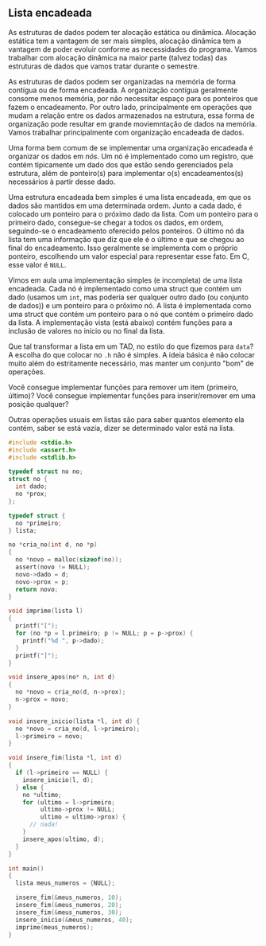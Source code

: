 ## Lista encadeada

As estruturas de dados podem ter alocação estática ou dinâmica.
Alocação estática tem a vantagem de ser mais simples, alocação dinâmica tem a vantagem de poder evoluir conforme as necessidades do programa.
Vamos trabalhar com alocação dinâmica na maior parte (talvez todas) das estruturas de dados que vamos tratar durante o semestre.

As estruturas de dados podem ser organizadas na memória de forma contígua ou de forma encadeada.
A organização contígua geralmente consome menos memória, por não necessitar espaço para os ponteiros que fazem o encadeamento.
Por outro lado, principalmente em operações que mudam a relação entre os dados armazenados na estrutura, essa forma de organização pode resultar em grande moviemntação de dados na memória.
Vamos trabalhar principalmente com organização encadeada de dados.

Uma forma bem comum de se implementar uma organização encadeada é organizar os dados em *nós*.
Um nó é implementado como um registro, que contém tipicamente um dado dos que estão sendo gerenciados pela estrutura, além de ponteiro(s) para implementar o(s) encadeamentos(s) necessários à partir desse dado.

Uma estrutura encadeada bem simples é uma lista encadeada, em que os dados são mantidos em uma determinada ordem. 
Junto a cada dado, é colocado um ponteiro para o próximo dado da lista.
Com um ponteiro para o primeiro dado, consegue-se chegar a todos os dados, em ordem, seguindo-se o encadeamento oferecido pelos ponteiros. 
O último nó da lista tem uma informação que diz que ele é o último e que se chegou ao final do encadeamento. Isso geralmente se implementa com o próprio ponteiro, escolhendo um valor especial para representar esse fato. Em C, esse valor é `NULL`.

Vimos em aula uma implementação simples (e incompleta) de uma lista encadeada.
Cada nó é implementado como uma struct que contém um dado (usamos um `int`, mas poderia ser qualquer outro dado (ou conjunto de dados)) e um ponteiro para o prõximo nó.
A lista é implementada como uma struct que contém um ponteiro para o nó que contém o primeiro dado da lista.
A implementação vista (está abaixo) contém funções para a inclusão de valores no início ou no final da lista.

Que tal transformar a lista em um TAD, no estilo do que fizemos para `data`?
A escolha do que colocar no `.h` não é simples. A ideia básica é não colocar muito além do estritamente necessário, mas manter um conjunto "bom" de operações.

Você consegue implementar funções para remover um item (primeiro, último)?
Você consegue implementar funções para inserir/remover em uma posição qualquer?

Outras operações usuais em listas são para saber quantos elemento ela contém, saber se está vazia, dizer se determinado valor está na lista.

```c
#include <stdio.h>
#include <assert.h>
#include <stdlib.h>

typedef struct no no;
struct no {
  int dado;
  no *prox;
};

typedef struct {
  no *primeiro;
} lista;

no *cria_no(int d, no *p)
{
  no *novo = malloc(sizeof(no));
  assert(novo != NULL);
  novo->dado = d;
  novo->prox = p;
  return novo;
}

void imprime(lista l)
{
  printf("[");
  for (no *p = l.primeiro; p != NULL; p = p->prox) {
    printf("%d ", p->dado);
  }
  printf("]");
}

void insere_apos(no* n, int d)
{
  no *novo = cria_no(d, n->prox);
  n->prox = novo;
}

void insere_inicio(lista *l, int d) {
  no *novo = cria_no(d, l->primeiro);
  l->primeiro = novo;
}

void insere_fim(lista *l, int d)
{
  if (l->primeiro == NULL) {
    insere_inicio(l, d);
  } else {
    no *ultimo;
    for (ultimo = l->primeiro; 
         ultimo->prox != NULL; 
         ultimo = ultimo->prox) {
      // nada!
    }
    insere_apos(ultimo, d);
  }
}

int main()
{
  lista meus_numeros = {NULL};

  insere_fim(&meus_numeros, 10);
  insere_fim(&meus_numeros, 20);
  insere_fim(&meus_numeros, 30);
  insere_inicio(&meus_numeros, 40);
  imprime(meus_numeros);
}
```
